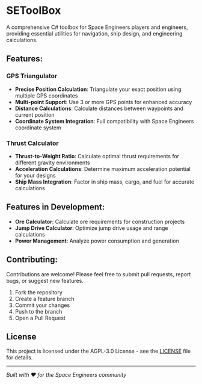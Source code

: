 # SEToolBox

A comprehensive C# toolbox for Space Engineers players and engineers, providing essential utilities for navigation, ship design, and engineering calculations.

## Features:

### GPS Triangulator
- **Precise Position Calculation**: Triangulate your exact position using multiple GPS coordinates
- **Multi-point Support**: Use 3 or more GPS points for enhanced accuracy
- **Distance Calculations**: Calculate distances between waypoints and current position
- **Coordinate System Integration**: Full compatibility with Space Engineers coordinate system

### Thrust Calculator
- **Thrust-to-Weight Ratio**: Calculate optimal thrust requirements for different gravity environments
- **Acceleration Calculations**: Determine maximum acceleration potential for your designs
- **Ship Mass Integration**: Factor in ship mass, cargo, and fuel for accurate calculations

## Features in Development:

- **Ore Calculator**: Calculate ore requirements for construction projects
- **Jump Drive Calculator**: Optimize jump drive usage and range calculations
- **Power Management**: Analyze power consumption and generation

## Contributing:

Contributions are welcome! Please feel free to submit pull requests, report bugs, or suggest new features.

1. Fork the repository
2. Create a feature branch
3. Commit your changes
4. Push to the branch
5. Open a Pull Request

## License

This project is licensed under the AGPL-3.0 License - see the [LICENSE](LICENSE) file for details.

---

*Built with ❤️ for the Space Engineers community*
